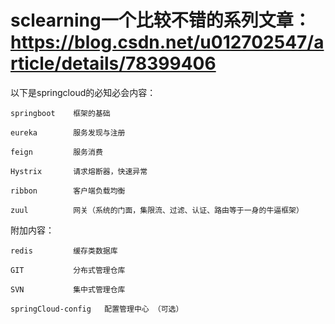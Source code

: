 # sclearning一个比较不错的系列文章：https://blog.csdn.net/u012702547/article/details/78399406

以下是springcloud的必知必会内容：

	springboot    框架的基础

	eureka        服务发现与注册

	feign		  服务消费

	Hystrix		  请求熔断器，快速异常

	ribbon		  客户端负载均衡

	zuul		  网关（系统的门面，集限流、过滤、认证、路由等于一身的牛逼框架）


附加内容： 

	redis  		  缓存类数据库
	
	GIT 		  分布式管理仓库
	
	SVN			  集中式管理仓库
	
	springCloud-config   配置管理中心 （可选）



				



